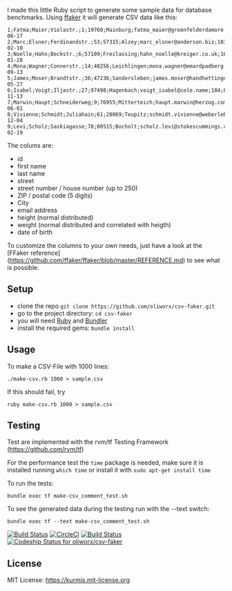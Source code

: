 I made this little Ruby script to generate some sample data for database benchmarks.
Using [ffaker](http://rubygems.org/gems/ffaker) it will generate CSV data like this:
```
1;Fatma;Maier;Violastr.;1;19760;Mainburg;fatma_maier@greenfelderdamore.us;155;57;1974-06-17
2;Marc;Elsner;Ferdinandstr.;53;57315;Alzey;marc_elsner@anderson.biz;183;88;1931-02-10
3;Noelle;Hahn;Beckstr.;6;57109;Freilassing;hahn_noelle@kreiger.co.uk;168;44;1982-01-28
4;Mona;Wagner;Connerstr.;14;48256;Leichlingen;mona.wagner@emardpadberg.name;171;73;1942-09-13
5;James;Moser;Brandtstr.;36;47236;Sandersleben;james.moser@handhettinger.info;181;87;1970-05-27
6;Isabel;Voigt;Iljastr.;27;97498;Hagenbach;voigt_isabel@cole.name;184;81;1971-11-13
7;Marwin;Haupt;Schneiderweg;9;76955;Mitterteich;haupt.marwin@herzog.com;153;55;1938-06-01
8;Vivienne;Schmidt;Juliahain;61;28069;Teupitz;schmidt.vivienne@weberlebsack.ca;163;66;1973-12-04
9;Levi;Scholz;Saskiagasse;78;00515;Bocholt;scholz.levi@stokescummings.com;188;91;1946-02-19
```
The colums are:
 - id
 - first name
 - last name
 - street
 - street number / house number (up to 250)
 - ZIP / postal code (5 digits)
 - City
 - email address
 - height (normal distributed)
 - weight (normal distributed and correlated with heigth)
 - date of birth

To customize the columns to your own needs, just have a look at the [FFaker reference] (https://github.com/ffaker/ffaker/blob/master/REFERENCE.md) to see what is possible.

## Setup

* clone the repo ```git clone https://github.com/oliworx/csv-faker.git```
* go to the project directory: ```cd csv-faker```
* you will need [Ruby](https://www.ruby-lang.org/en/documentation/installation/) and  [Bundler](http://bundler.io/#getting-started)
* install the required gems: ```bundle install``` 

## Usage

To make a CSV-File with 1000 lines:

    ./make-csv.rb 1000 > sample.csv

If this should fail, try

    ruby make-csv.rb 1000 > sample.csv

## Testing

Test are implemented with  the rvm/tf Testing Framework
(<https://github.com/rvm/tf>)

For the performance test the ```time``` package is needed, make sure it is installed running ```which time``` or install it with ```sudo apt-get install time```

To run the  tests:

    bundle exec tf make-csv_comment_test.sh

To see the generated data during the testing run with the --text switch:

    bundle exec tf --text make-csv_comment_test.sh

[![Build Status](https://travis-ci.org/oliworx/csv-faker.svg?branch=master)](https://travis-ci.org/oliworx/csv-faker)
[![CircleCI](https://circleci.com/gh/oliworx/csv-faker.svg?style=svg)](https://circleci.com/gh/oliworx/csv-faker)
[![Build Status](https://semaphoreci.com/api/v1/oliworx/csv-faker/branches/master/badge.svg)](https://semaphoreci.com/oliworx/csv-faker)
[![Codeship Status for oliworx/csv-faker](https://codeship.com/projects/00d8f720-1d45-0134-e8d6-2621c61f771d/status?branch=master)](https://codeship.com/projects/159997)

## License
MIT License: <https://kurmis.mit-license.org>
